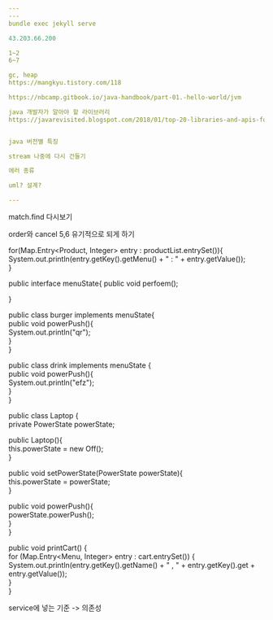 ```yaml
---
---
bundle exec jekyll serve

43.203.66.200

1~2
6~7

gc, heap
https://mangkyu.tistory.com/118

https://nbcamp.gitbook.io/java-handbook/part-01.-hello-world/jvm

java 개발자가 알아야 할 라이브러리
https://javarevisited.blogspot.com/2018/01/top-20-libraries-and-apis-for-java-programmers.html#axzz8NiKZd9T7


java 버전별 특징

stream 나중에 다시 건들기

에러 종류

uml? 설계?

---
```


match.find 다시보기

order와 cancel 5,6 유기적으로 되게 하기

for(Map.Entry<Product, Integer> entry : productList.entrySet()){  
    System.out.println(entry.getKey().getMenu() + " : " + entry.getValue());  
}


public interface menuState{
	public void perfoem();

}

public class burger implements menuState{  
	public void powerPush(){  
	System.out.println("qr");  
}  
}

public class drink implements menuState {  
public void powerPush(){  
System.out.println("efz");  
}  
}

public class Laptop {  
private PowerState powerState;  
  
public Laptop(){  
this.powerState = new Off();  
}  
  
public void setPowerState(PowerState powerState){  
this.powerState = powerState;  
}  
  
public void powerPush(){  
powerState.powerPush();  
}  
}

public void printCart() {  
    for (Map.Entry<Menu, Integer> entry : cart.entrySet()) {  
        System.out.println(entry.getKey().getName() + " , " + entry.getKey().get + entry.getValue());  
    }  
}


service에 넣는 기준 -> 의존성